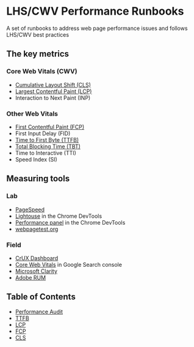# LHS/CWV Performance Runbooks

A set of runbooks to address web page performance issues and follows LHS/CWV best practices

## The key metrics

### Core Web Vitals (CWV)

- [Cumulative Layout Shift (CLS)](./cls.md)
- [Largest Contentful Paint (LCP)](./lcp.md)
- Interaction to Next Paint (INP)

### Other Web Vitals

- [First Contentful Paint (FCP)](./fcp.md)
- First Input Delay (FID)
- [Time to First Byte (TTFB)](./ttfb.md)
- [Total Blocking Time (TBT)](./tbt.md)
- Time to Interactive (TTI)
- Speed Index (SI)


## Measuring tools

### Lab
- [PageSpeed](https://pagespeed.web.dev/)
- [Lightouse](https://developer.chrome.com/docs/lighthouse/overview#devtools) in the Chrome DevTools
- [Performance panel](https://developer.chrome.com/docs/devtools/performance/overview) in the Chrome DevTools 
- [webpagetest.org]()

### Field
- [CrUX Dashboard](https://developer.chrome.com/docs/crux/dashboard)
- [Core Web Vitals](https://www.debugbear.com/blog/search-console-core-web-vitals) in Google Search console
- [Microsoft Clarity](https://learn.microsoft.com/en-us/clarity/insights/performance-widget)
- [Adobe RUM](https://www.aem.live/docs/rum)

## Table of Contents

- [Performance Audit](./performance-audit.md)
- [TTFB](./ttfb.md)
- [LCP](./lcp.md)
- [FCP](./fcp.md)
- [CLS](./cls.md)